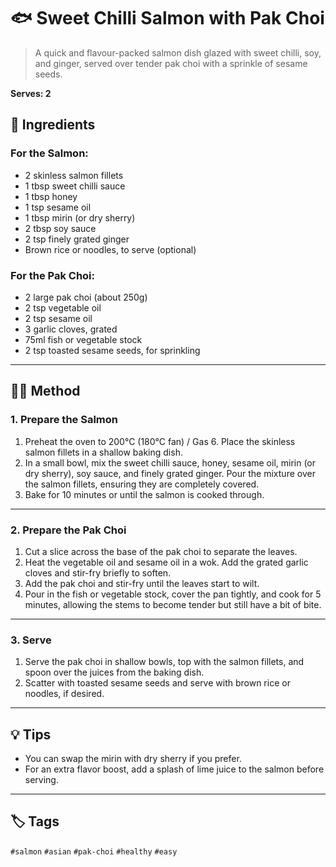 # 🐟 Sweet Chilli Salmon with Pak Choi

> A quick and flavour-packed salmon dish glazed with sweet chilli, soy, and ginger, served over tender pak choi with a sprinkle of sesame seeds.

**Serves: 2**

## 🛒 Ingredients

### For the Salmon:
- 2 skinless salmon fillets
- 1 tbsp sweet chilli sauce
- 1 tbsp honey
- 1 tsp sesame oil
- 1 tbsp mirin (or dry sherry)
- 2 tbsp soy sauce
- 2 tsp finely grated ginger
- Brown rice or noodles, to serve (optional)

### For the Pak Choi:
- 2 large pak choi (about 250g)
- 2 tsp vegetable oil
- 2 tsp sesame oil
- 3 garlic cloves, grated
- 75ml fish or vegetable stock
- 2 tsp toasted sesame seeds, for sprinkling

---

## 👩‍🍳 Method

### 1. Prepare the Salmon

1. Preheat the oven to 200°C (180°C fan) / Gas 6. Place the skinless salmon fillets in a shallow baking dish.  
2. In a small bowl, mix the sweet chilli sauce, honey, sesame oil, mirin (or dry sherry), soy sauce, and finely grated ginger. Pour the mixture over the salmon fillets, ensuring they are completely covered.  
3. Bake for 10 minutes or until the salmon is cooked through.

---

### 2. Prepare the Pak Choi

1. Cut a slice across the base of the pak choi to separate the leaves.  
2. Heat the vegetable oil and sesame oil in a wok. Add the grated garlic cloves and stir-fry briefly to soften.  
3. Add the pak choi and stir-fry until the leaves start to wilt.  
4. Pour in the fish or vegetable stock, cover the pan tightly, and cook for 5 minutes, allowing the stems to become tender but still have a bit of bite.

---

### 3. Serve

1. Serve the pak choi in shallow bowls, top with the salmon fillets, and spoon over the juices from the baking dish.  
2. Scatter with toasted sesame seeds and serve with brown rice or noodles, if desired.

---

## 💡 Tips

- You can swap the mirin with dry sherry if you prefer.
- For an extra flavor boost, add a splash of lime juice to the salmon before serving.

---

## 🏷️ Tags

`#salmon` `#asian` `#pak-choi` `#healthy` `#easy`

